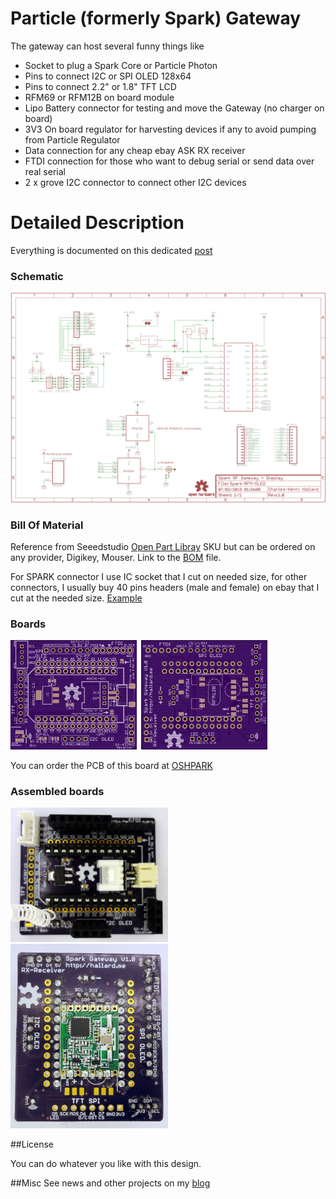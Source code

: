 Particle (formerly Spark) Gateway
=================================

The gateway can host several funny things like

- Socket to plug a Spark Core or Particle Photon
- Pins to connect I2C or SPI OLED 128x64
- Pins to connect 2.2" or 1.8" TFT LCD
- RFM69 or RFM12B on board module
- Lipo Battery connector for testing and move the Gateway (no charger on board)
- 3V3 On board regulator for harvesting devices if any to avoid pumping from Particle Regulator
- Data connection for any cheap ebay ASK RX receiver
- FTDI connection for those who want to debug serial or send data over real serial
- 2 x grove I2C connector to connect other I2C devices

Detailed Description
====================

Everything is documented on this dedicated [post][1]

### Schematic  
![schematic](https://raw.githubusercontent.com/hallard/Particle-Gateway/master/Particle-Gateway-sch.png)  

### Bill Of Material
Reference from Seeedstudio [Open Part Libray](8) SKU but can be ordered on any provider, Digikey, Mouser. Link to the [BOM](6) file.    

For SPARK connector I use IC socket that I cut on needed size, for other connectors, I usually buy 40 pins headers (male and female) on ebay that I cut at the needed size. [Example](7)

### Boards  
<img src="https://raw.githubusercontent.com/hallard/Particle-Gateway/master/Particle-Gateway-top.png" alt="Top" width="40%" height="40%">&nbsp;
<img src="https://raw.githubusercontent.com/hallard/Particle-Gateway/master/Particle-Gateway-bottom.png" alt="Bottom" width="40%" height="40%">&nbsp; 

You can order the PCB of this board at [OSHPARK][5]

### Assembled boards

<img src="https://raw.githubusercontent.com/hallard/Particle-Gateway/master/Particle-Gateway-assembled.jpg" alt="Assembled TOP" width="50%" height="50%">&nbsp;
<img src="https://raw.githubusercontent.com/hallard/Particle-Gateway/master/Particle-Gateway-assembled-bot.jpg" alt="Assembled Bottom" width="50%" height="50%">

##License

You can do whatever you like with this design.

##Misc
See news and other projects on my [blog][2] 
 
[1]: https://hallard.me/particle-gateway/
[2]: https://hallard.me
[3]: https://github.com/thibdct/programmateur-fil-pilote-wifi/tree/master/Logiciel/remora
[4]: http://lowpowerlab.com/blog/2013/06/20/rfm69-library/
[5]: https://oshpark.com/projects/wUBgoDUV
[6]: https://github.com/hallard/Particle-Gateway/blob/master/Particle-Gateway-BOM.xlsx?raw=true
[7]: http://stores.ebay.com/jkpartsstore/Connectors-Sockets-/_i.html?_fsub=1665035011
[8]: http://www.seeedstudio.com/depot/OPLopen-parts-library-catalog-c-136_138/?ref=side
